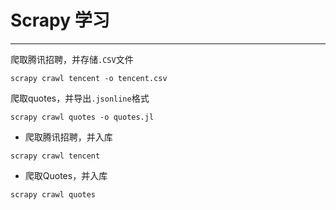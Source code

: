 # Scrapy 学习
---
爬取腾讯招聘，并存储`.CSV`文件
```
scrapy crawl tencent -o tencent.csv
```

爬取quotes，并导出`.jsonline`格式
```
scrapy crawl quotes -o quotes.jl
```

+ 爬取腾讯招聘，并入库
```
scrapy crawl tencent
```

+ 爬取Quotes，并入库
```
scrapy crawl quotes
```